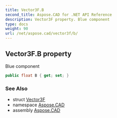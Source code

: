 ```yaml
---
title: Vector3F.B
second_title: Aspose.CAD for .NET API Reference
description: Vector3F property. Blue component
type: docs
weight: 90
url: /net/aspose.cad/vector3f/b/
---
```

## Vector3F.B property

Blue component

```csharp
public float B { get; set; }
```

### See Also

* struct [Vector3F](../)
* namespace [Aspose.CAD](../../../aspose.cad/)
* assembly [Aspose.CAD](../../../)


